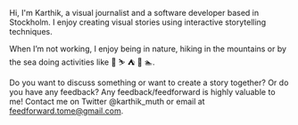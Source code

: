 
Hi, I'm Karthik, a visual journalist and a software developer based in Stockholm. I enjoy creating visual stories using
interactive storytelling techniques.

When I’m not working, I enjoy being in nature, hiking in the mountains or by the sea doing activities like 🧗 ⛷ ⛺️ 🛶 🏊.

Do you want to discuss something or want to create a story together? Or do you have any feedback? Any feedback/feedforward is highly valuable to me! Contact me on Twitter @karthik\_muth or email at feedforward.tome@gmail.com.
